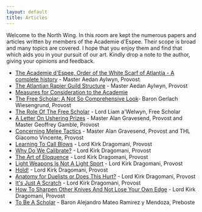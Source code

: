 ```yaml
---
layout: default
title: Articles
---
```


Welcome to the North Wing.  In this room are kept the numerous papers and
articles written by members of the Academie d'Espee.  Their scope is broad and
many topics are covered.  I hope that you enjoy them and find that which aids
you in your pursuit of our art.  Kindly drop a note to the author, giving your
opinions and feedback.

* [The Academie d'Espee, Order of the White Scarf of Atlantia - A complete history](history) - Master Aedan Aylwyn, Provost
* [The Atlantian Rapier Guild Structure](guild) - Master Aedan Aylwyn, Provost
* [Measures for Consideration to the Academie](guidelines)
* [The Free Scholar: A Not So Comprehensive Look](fs-artcl2.htm)-  Baron Gerlach Wiesengrund, Provost
* [The Role Of The Free Scholar](fs-artcl.htm) - Lord Liam a'Welwyn, Free Scholar
* [A Letter On Ushering Prizes](usher.htm) - Master Alan Gravesend, Provost and Master Geoffrey Gamble, Provost
* [Concerning Melee Tactics](melee) - Master Alan Gravesend, Provost and THL Giacomo Vincente, Provost
* [Learning To Call Blows](kirk1.htm) - Lord Kirk Dragomani, Provost
* [Why Do We Calibrate?](kirk2.htm) - Lord Kirk Dragomani, Provost
* [The Art of Eloquence](kirk3.htm) - Lord Kirk Dragomani, Provost
* [Light Weapons Is Not A Light Sport](kirk4.htm) - Lord Kirk Dragomani, Provost
* [Hold!](kirk5.htm) - Lord Kirk Dragomani, Provost
* [Anatomy for Duelists or Does This Hurt?](kirk6.htm) - Lord Kirk Dragomani, Provost
* [It's Just A Scratch](kirk7.htm) - Lord Kirk Dragomani, Provost
* [How To Sharpen Other Knives And Not Lose Your Own Edge](kirk8.htm) - Lord Kirk Dragomani, Provost
* [To Be A Scholar](scholar.htm) - Baron Alejandro Mateo Ramirez y Mendoza, Preboste
